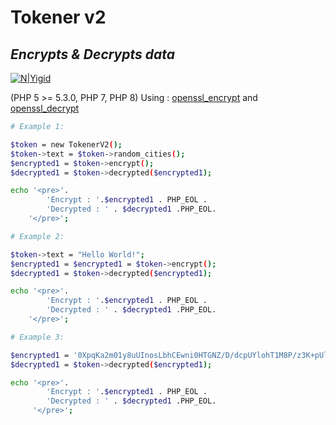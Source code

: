 # Tokener v2
## _Encrypts & Decrypts data_

[![N|Yigid](https://yigid.com/img/profile.jpg)](https://yigid.com)

(PHP 5 >= 5.3.0, PHP 7, PHP 8)
Using : [openssl_encrypt](https://www.php.net/manual/en/function.openssl-encrypt.php) and [openssl_decrypt](https://www.php.net/manual/en/function.openssl-decrypt.php)

```sh
# Example 1:

$token = new TokenerV2();
$token->text = $token->random_cities();
$encrypted1 = $token->encrypt();
$decrypted1 = $token->decrypted($encrypted1);

echo '<pre>'.
        'Encrypt : '.$encrypted1 . PHP_EOL .
        'Decrypted : ' . $decrypted1 .PHP_EOL.
    '</pre>';
```

```sh
# Example 2:

$token->text = "Hello World!";
$encrypted1 = $encrypted1 = $token->encrypt();
$decrypted1 = $token->decrypted($encrypted1);

echo '<pre>'.
        'Encrypt : '.$encrypted1 . PHP_EOL .
        'Decrypted : ' . $decrypted1 .PHP_EOL.
    '</pre>';
```

```sh
# Example 3:

$encrypted1 = '0XpqKa2m01y8uUInosLbhCEwni0HTGNZ/D/dcpUYlohT1M8P/z3K+pUlQ0RPVF8MXdnLtsx6hruD/qMUw4vvqQ==';
$decrypted1 = $token->decrypted($encrypted1);

echo '<pre>'.
        'Encrypt : '.$encrypted1 . PHP_EOL .
        'Decrypted : ' . $decrypted1 .PHP_EOL.
     '</pre>';
```
